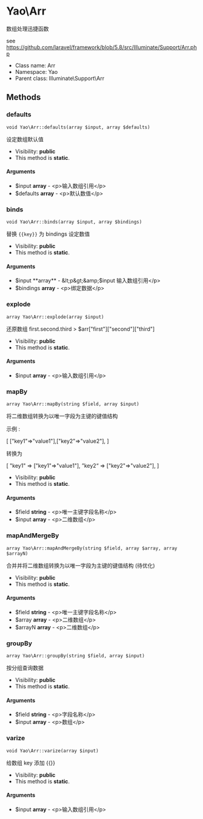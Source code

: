 Yao\Arr
===============

数组处理迅捷函数

see https://github.com/laravel/framework/blob/5.8/src/Illuminate/Support/Arr.php


* Class name: Arr
* Namespace: Yao
* Parent class: Illuminate\Support\Arr







Methods
-------


### defaults

    void Yao\Arr::defaults(array $input, array $defaults)

设定数组默认值



* Visibility: **public**
* This method is **static**.


#### Arguments
* $input **array** - &lt;p&gt;输入数组引用&lt;/p&gt;
* $defaults **array** - &lt;p&gt;默认数值&lt;/p&gt;



### binds

    void Yao\Arr::binds(array $input, array $bindings)

替换 `{{key}}` 为 bindings 设定数值



* Visibility: **public**
* This method is **static**.


#### Arguments
* $input **array** - &lt;p&gt;&amp;$input 输入数组引用&lt;/p&gt;
* $bindings **array** - &lt;p&gt;绑定数据&lt;/p&gt;



### explode

    array Yao\Arr::explode(array $input)

还原数组 first.second.third  >  $arr["first"]["second"]["third"]



* Visibility: **public**
* This method is **static**.


#### Arguments
* $input **array** - &lt;p&gt;输入数组引用&lt;/p&gt;



### mapBy

    array Yao\Arr::mapBy(string $field, array $input)

将二维数组转换为以唯一字段为主键的键值结构

示例 :

[
  ["key1"=>"value1"],["key2"=>"value2"],
]

转换为

[
  "key1" => ["key1"=>"value1"],
  ”key2“ => ["key2"=>"value2"],
]

* Visibility: **public**
* This method is **static**.


#### Arguments
* $field **string** - &lt;p&gt;唯一主键字段名称&lt;/p&gt;
* $input **array** - &lt;p&gt;二维数组&lt;/p&gt;



### mapAndMergeBy

    array Yao\Arr::mapAndMergeBy(string $field, array $array, array $arrayN)

合并并将二维数组转换为以唯一字段为主键的键值结构 (待优化)



* Visibility: **public**
* This method is **static**.


#### Arguments
* $field **string** - &lt;p&gt;唯一主键字段名称&lt;/p&gt;
* $array **array** - &lt;p&gt;二维数组&lt;/p&gt;
* $arrayN **array** - &lt;p&gt;二维数组&lt;/p&gt;



### groupBy

    array Yao\Arr::groupBy(string $field, array $input)

按分组查询数据



* Visibility: **public**
* This method is **static**.


#### Arguments
* $field **string** - &lt;p&gt;字段名称&lt;/p&gt;
* $input **array** - &lt;p&gt;数组&lt;/p&gt;



### varize

    void Yao\Arr::varize(array $input)

给数组 key 添加 {{}}



* Visibility: **public**
* This method is **static**.


#### Arguments
* $input **array** - &lt;p&gt;输入数组引用&lt;/p&gt;


